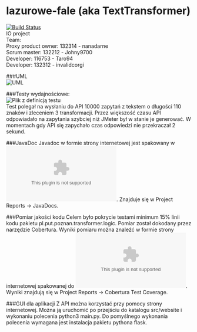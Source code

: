 # lazurowe-fale (aka TextTransformer)
[![Build Status](https://travis-ci.org/turbo-inzyniery/lazurowe-fale.svg?branch=master)](https://travis-ci.org/turbo-inzyniery/lazurowe-fale)  
IO project  
Team:  
Proxy product owner: 132314 - nanadarne  
Scrum master: 132212 - Johny9700  
Developer: 116753 - Taro94  
Developer: 132312 - invalidcorgi  

###UML  
![UML](img/uml.jpg)  

###Testy wydajnościowe:  
![Plik z definicją testu](src/test/HTTP%20Request.jmx)  
Test polegał na wysłaniu do API 10000 zapytań z tekstem o długości 110 znaków i zleceniem 3 transformacji.
Przez większość czasu API odpowiadało na zapytania szybciej niż JMeter był w stanie je generować.
W momentach gdy API się zapychało czas odpowiedzi nie przekraczał 2 sekund.

###JavaDoc
Javadoc w formie strony internetowej jest spakowany w ![pliku](site.zip).
Znajduje się w Project Reports -> JavaDocs.

###Pomiar jakości kodu
Celem było pokrycie testami minimum 15% linii kodu pakietu pl.put.poznan.transformer.logic.
Pomiar został dokodany przez narzędzie Cobertura.
Wyniki pomiaru można znaleźć w formie strony internetowej spakowanej do ![pliku](site.zip).
Wyniki znajdują się w Project Reports -> Cobertura Test Coverage.

###GUI dla aplikacji
Z API można korzystać przy pomocy strony internetowej.
Można ją uruchomić po przejściu do katalogu src/website i wykonaniu polecenia python3 main.py.
Do pomyślnego wykonania polecenia wymagana jest instalacja pakietu pythona flask.
